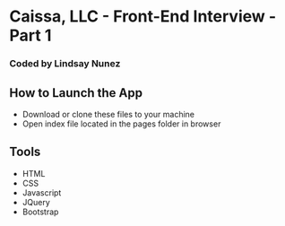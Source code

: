 # Caissa, LLC - Front-End Interview - Part 1

### Coded by Lindsay Nunez

## How to Launch the App

 - Download or clone these files to your machine
 - Open index file located in the pages folder in browser

## Tools
 - HTML
 - CSS
 - Javascript
 - JQuery
 - Bootstrap
